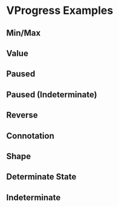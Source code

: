 # VProgress Examples

## Min/Max
<code-tab>
<template #example>
<MinMaxExample />
</template>
<template #code>

```vue
<!--@include: ./components/progress/MinMaxExample.vue -->
```
</template>
</code-tab>

## Value
<code-tab>
<template #example>
<ValueExample />
</template>
<template #code>

```vue
<!--@include: ./components/progress/ValueExample.vue -->
```
</template>
</code-tab>

## Paused
<code-tab>
<template #example>
<PausedExample />
</template>
<template #code>

```vue
<!--@include: ./components/progress/PausedExample.vue -->
```
</template>
</code-tab>

## Paused (Indeterminate)
<code-tab>
<template #example>
<PausedIndeterminateExample />
</template>
<template #code>

```vue
<!--@include: ./components/progress/PausedIndeterminateExample.vue -->
```
</template>
</code-tab>

## Reverse
<code-tab>
<template #example>
<ReverseExample />
</template>
<template #code>

```vue
<!--@include: ./components/progress/ReverseExample.vue -->
```
</template>
</code-tab>

## Connotation
<code-tab>
<template #example>
<ConnotationExample />
</template>
<template #code>

```vue
<!--@include: ./components/progress/ConnotationExample.vue -->
```
</template>
</code-tab>

## Shape
<code-tab>
<template #example>
<ShapeExample />
</template>
<template #code>

```vue
<!--@include: ./components/progress/ShapeExample.vue -->
```
</template>
</code-tab>

## Determinate State
<code-tab>
<template #example>
<DeterminateStateExample />
</template>
<template #code>

```vue
<!--@include: ./components/progress/DeterminateStateExample.vue -->
```
</template>
</code-tab>

## Indeterminate
<code-tab>
<template #example>
<IndeterminateExample />
</template>
<template #code>

```vue
<!--@include: ./components/progress/IndeterminateExample.vue -->
```
</template>
</code-tab>

<script setup lang="ts">
import CodeTab from '../custom/CodeTab.vue';
import { defineClientComponent } from 'vitepress';

const MinMaxExample = defineClientComponent(() =>  import('./components/progress/MinMaxExample.vue'));
const ValueExample = defineClientComponent(() =>  import('./components/progress/ValueExample.vue'));
const PausedExample = defineClientComponent(() =>  import('./components/progress/PausedExample.vue'));
const PausedIndeterminateExample = defineClientComponent(() =>  import('./components/progress/PausedIndeterminateExample.vue'));
const ReverseExample = defineClientComponent(() =>  import('./components/progress/ReverseExample.vue'));
const ConnotationExample = defineClientComponent(() =>  import('./components/progress/ConnotationExample.vue'));
const ShapeExample = defineClientComponent(() =>  import('./components/progress/ShapeExample.vue'));
const DeterminateStateExample = defineClientComponent(() =>  import('./components/progress/DeterminateStateExample.vue'));
const IndeterminateExample = defineClientComponent(() =>  import('./components/progress/IndeterminateExample.vue'));
</script>
